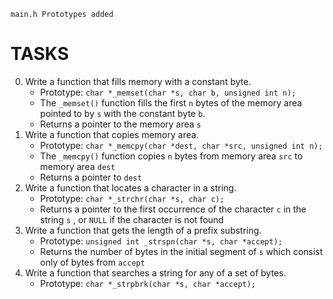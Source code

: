 `main.h Prototypes added`
# TASKS
0. Write a function that fills memory with a constant byte.
	- Prototype: `char *_memset(char *s, char b, unsigned int n);`
	- The `_memset()`  function fills the first `n` bytes of the memory area pointed to by `s`  with the constant byte `b`.
	- Returns a pointer to the memory area `s`
1. Write a function that copies memory area.
	- Prototype: `char *_memcpy(char *dest, char *src, unsigned int n);`
	- The `_memcpy()` function copies `n`  bytes from memory area `src` to memory area `dest`
	- Returns a pointer to `dest`
2. Write a function that locates a character in a string.
	- Prototype: `char *_strchr(char *s, char c);`
	- Returns a pointer to the first occurrence of the character `c`  in the string `s` , or `NULL` if the character is not found
3. Write a function that gets the length of a prefix substring.
	- Prototype: `unsigned int _strspn(char *s, char *accept);`
	- Returns the number of bytes in the initial segment of `s` which consist only of bytes from `accept`
4. Write a function that searches a string for any of a set of bytes.
	- Prototype: `char *_strpbrk(char *s, char *accept);`
